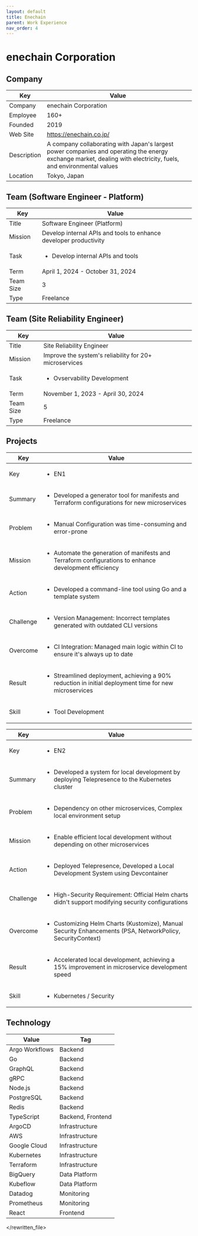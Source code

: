 ```yaml
---
layout: default
title: Enechain
parent: Work Experience
nav_order: 4
---
```


# enechain Corporation

## Company

| Key         | Value                                                                                                                                                     |
| ----------- | --------------------------------------------------------------------------------------------------------------------------------------------------------- |
| Company     | enechain Corporation                                                                                                                                      |
| Employee    | 160+                                                                                                                                                      |
| Founded     | 2019                                                                                                                                                      |
| Web Site    | https://enechain.co.jp/                                                                                                                                   |
| Description | A company collaborating with Japan's largest power companies and operating the energy exchange market, dealing with electricity, fuels, and environmental values |
| Location    | Tokyo, Japan                                                                                                                                              |

## Team (Software Engineer - Platform)

<table>
  <thead>
    <tr>
      <th>Key</th>
      <th>Value</th>
    </tr>
  </thead>
  <tbody>
    <tr>
      <td>Title</td>
      <td>Software Engineer (Platform)</td>
    </tr>
    <tr>
      <td>Mission</td>
      <td>Develop internal APIs and tools to enhance developer productivity</td>
    </tr>
    <tr>
      <td>Task</td>
      <td><ul><li>Develop internal APIs and tools</li></ul></td>
    </tr>
    <tr>
      <td>Term</td>
      <td>April 1, 2024 - October 31, 2024</td>
    </tr>
    <tr>
      <td>Team Size</td>
      <td>3</td>
    </tr>
    <tr>
      <td>Type</td>
      <td>Freelance</td>
    </tr>
  </tbody>
</table>

## Team (Site Reliability Engineer)

<table>
  <thead>
    <tr>
      <th>Key</th>
      <th>Value</th>
    </tr>
  </thead>
  <tbody>
    <tr>
      <td>Title</td>
      <td>Site Reliability Engineer</td>
    </tr>
    <tr>
      <td>Mission</td>
      <td>Improve the system's reliability for 20+ microservices</td>
    </tr>
    <tr>
      <td>Task</td>
      <td><ul><li>Ovservability Development</li></ul></td>
    </tr>
    <tr>
      <td>Term</td>
      <td>November 1, 2023 - April 30, 2024</td>
    </tr>
    <tr>
      <td>Team Size</td>
      <td>5</td>
    </tr>
    <tr>
      <td>Type</td>
      <td>Freelance</td>
    </tr>
  </tbody>
</table>

## Projects

<table>
  <thead>
    <tr>
      <th>Key</th>
      <th>Value</th>
    </tr>
  </thead>
  <tbody>
    <tr>
      <td>Key</td>
      <td><ul><li>EN1</li></ul></td>
    </tr>
    <tr>
      <td>Summary</td>
      <td><ul><li>Developed a generator tool for manifests and Terraform configurations for new microservices</li></ul></td>
    </tr>
    <tr>
      <td>Problem</td>
      <td><ul><li>Manual Configuration was time-consuming and error-prone</li></ul></td>
    </tr>
    <tr>
      <td>Mission</td>
      <td><ul><li>Automate the generation of manifests and Terraform configurations to enhance development efficiency</li></ul></td>
    </tr>
    <tr>
      <td>Action</td>
      <td><ul><li>Developed a command-line tool using Go and a template system</li></ul></td>
    </tr>
    <tr>
      <td>Challenge</td>
      <td><ul><li>Version Management: Incorrect templates generated with outdated CLI versions</li></ul></td>
    </tr>
    <tr>
      <td>Overcome</td>
      <td><ul><li>CI Integration: Managed main logic within CI to ensure it's always up to date</li></ul></td>
    </tr>
    <tr>
      <td>Result</td>
      <td><ul><li>Streamlined deployment, achieving a 90% reduction in initial deployment time for new microservices</li></ul></td>
    </tr>
    <tr>
      <td>Skill</td>
      <td><ul><li>Tool Development</li></ul></td>
    </tr>
  </tbody>
</table>

<table>
  <thead>
    <tr>
      <th>Key</th>
      <th>Value</th>
    </tr>
  </thead>
  <tbody>
    <tr>
      <td>Key</td>
      <td><ul><li>EN2</li></ul></td>
    </tr>
    <tr>
      <td>Summary</td>
      <td><ul><li>Developed a system for local development by deploying Telepresence to the Kubernetes cluster</li></ul></td>
    </tr>
    <tr>
      <td>Problem</td>
      <td><ul><li>Dependency on other microservices, Complex local environment setup</li></ul></td>
    </tr>
    <tr>
      <td>Mission</td>
      <td><ul><li>Enable efficient local development without depending on other microservices</li></ul></td>
    </tr>
    <tr>
      <td>Action</td>
      <td><ul><li>Deployed Telepresence, Developed a Local Development System using Devcontainer</li></ul></td>
    </tr>
    <tr>
      <td>Challenge</td>
      <td><ul><li>High-Security Requirement: Official Helm charts didn't support modifying security configurations</li></ul></td>
    </tr>
    <tr>
      <td>Overcome</td>
      <td><ul><li>Customizing Helm Charts (Kustomize), Manual Security Enhancements (PSA, NetworkPolicy, SecurityContext)</li></ul></td>
    </tr>
    <tr>
      <td>Result</td>
      <td><ul><li>Accelerated local development, achieving a 15% improvement in microservice development speed</li></ul></td>
    </tr>
    <tr>
      <td>Skill</td>
      <td><ul><li>Kubernetes / Security</li></ul></td>
    </tr>
  </tbody>
</table>

## Technology

| Value           | Tag               |
| --------------- | ----------------- |
| Argo Workflows  | Backend           |
| Go              | Backend           |
| GraphQL         | Backend           |
| gRPC            | Backend           |
| Node.js         | Backend           |
| PostgreSQL      | Backend           |
| Redis           | Backend           |
| TypeScript      | Backend, Frontend |
| ArgoCD          | Infrastructure    |
| AWS             | Infrastructure    |
| Google Cloud    | Infrastructure    |
| Kubernetes      | Infrastructure    |
| Terraform       | Infrastructure    |
| BigQuery        | Data Platform     |
| Kubeflow        | Data Platform     |
| Datadog         | Monitoring        |
| Prometheus      | Monitoring        |
| React           | Frontend          |

</rewritten_file> 